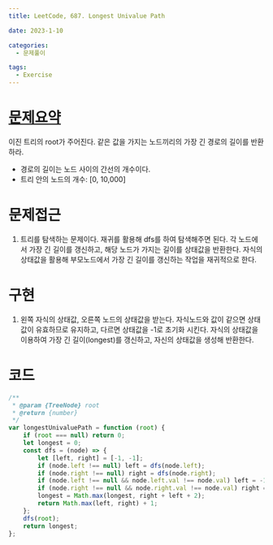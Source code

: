 ```yaml
---
title: LeetCode, 687. Longest Univalue Path

date: 2023-1-10

categories:
  - 문제풀이

tags:
  - Exercise
---
```


# [문제요약](https://leetcode.com/problems/longest-univalue-path/description/)

이진 트리의 root가 주어진다. 같은 값을 가지는 노드끼리의 가장 긴 경로의 길이를 반환하라.

- 경로의 길이는 노드 사이의 간선의 개수이다.
- 트리 안의 노드의 개수: [0, 10,000]

# 문제접근

1. 트리를 탐색하는 문제이다. 재귀를 활용해 dfs를 하여 탐색해주면 된다. 각 노드에서 가장 긴 길이를 갱신하고, 해당 노드가 가지는 길이를 상태값을 반환한다. 자식의 상태값을 활용해 부모노드에서 가장 긴 길이를 갱신하는 작업을 재귀적으로 한다.

# 구현

1. 왼쪽 자식의 상태값, 오른쪽 노드의 상태값을 받는다. 자식노드와 값이 같으면 상태값이 유효하므로 유지하고, 다르면 상태값을 -1로 초기화 시킨다. 자식의 상태값을 이용하여 가장 긴 길이(longest)를 갱신하고, 자신의 상태값을 생성해 반환한다.

# 코드

```javascript
/**
 * @param {TreeNode} root
 * @return {number}
 */
var longestUnivaluePath = function (root) {
	if (root === null) return 0;
	let longest = 0;
	const dfs = (node) => {
		let [left, right] = [-1, -1];
		if (node.left !== null) left = dfs(node.left);
		if (node.right !== null) right = dfs(node.right);
		if (node.left !== null && node.left.val !== node.val) left = -1;
		if (node.right !== null && node.right.val !== node.val) right = -1;
		longest = Math.max(longest, right + left + 2);
		return Math.max(left, right) + 1;
	};
	dfs(root);
	return longest;
};
```
